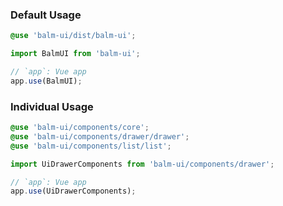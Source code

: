 ### Default Usage

```scss
@use 'balm-ui/dist/balm-ui';
```

```js
import BalmUI from 'balm-ui';

// `app`: Vue app
app.use(BalmUI);
```

### Individual Usage

```scss
@use 'balm-ui/components/core';
@use 'balm-ui/components/drawer/drawer';
@use 'balm-ui/components/list/list';
```

```js
import UiDrawerComponents from 'balm-ui/components/drawer';

// `app`: Vue app
app.use(UiDrawerComponents);
```
